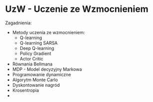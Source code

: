 # UzW - Uczenie ze Wzmocnieniem

Zagadnienia:
* Metody uczenia ze wzmocnieniem:
    * Q-learning
    * Q-learning SARSA
    * Deep Q-learning
    * Policy Gradient
    * Actor Critic
* Równania Bellmana
* MDP - Model decyzyjny Markowa
* Programowanie dynamiczne
* Algorytm Monte Carlo
* Dyskontowanie nagród
* Krosentropia
* 